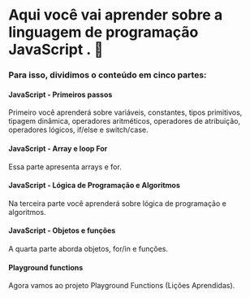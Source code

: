 # Aqui você vai aprender sobre a linguagem de programação JavaScript . 🚀

### Para isso, dividimos o conteúdo em cinco partes:


#### JavaScript - Primeiros passos
<p>
    Primeiro você aprenderá sobre variáveis, constantes, tipos primitivos, tipagem dinâmica, operadores aritméticos, operadores de atribuição, operadores lógicos, if/else e switch/case.
</p>

#### JavaScript - Array e loop For

<p>Essa parte apresenta arrays e for.</p>

#### JavaScript - Lógica de Programação e Algoritmos

<p>Na terceira parte você aprenderá sobre lógica de programação e algoritmos.</p>

#### JavaScript - Objetos e funções

<p>A quarta parte aborda objetos, for/in e funções.</p>

#### Playground functions

<p>Agora vamos ao projeto Playground Functions (Lições Aprendidas).</p>
